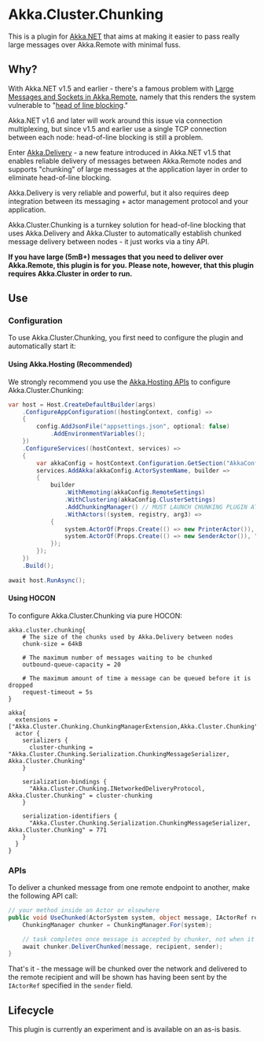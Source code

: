 ﻿# Akka.Cluster.Chunking

This is a plugin for [Akka.NET](https://getakka.net/) that aims at making it easier to pass really large messages over Akka.Remote with minimal fuss.

## Why?

With Akka.NET v1.5 and earlier - there's a famous problem with [Large Messages and Sockets in Akka.Remote](https://petabridge.com/blog/large-messages-and-sockets-in-akkadotnet/), namely that this renders the system vulnerable to "[head of line blocking](https://en.wikipedia.org/wiki/Head-of-line_blocking)." 

Akka.NET v1.6 and later will work around this issue via connection multiplexing, but since v1.5 and earlier use a single TCP connection between each node: head-of-line blocking is still a problem.

Enter [Akka.Delivery](https://getakka.net/articles/actors/reliable-delivery.html) - a new feature introduced in Akka.NET v1.5 that enables reliable delivery of messages between Akka.Remote nodes and supports "chunking" of large messages at the application layer in order to eliminate head-of-line blocking.

Akka.Delivery is very reliable and powerful, but it also requires deep integration between its messaging + actor management protocol and your application.

Akka.Cluster.Chunking is a turnkey solution for head-of-line blocking that uses Akka.Delivery and Akka.Cluster to automatically establish chunked message delivery between nodes - it just works via a tiny API.

**If you have large (5mB+) messages that you need to deliver over Akka.Remote, this plugin is for you. Please note, however, that this plugin requires Akka.Cluster in order to run.**

## Use

### Configuration

To use Akka.Cluster.Chunking, you first need to configure the plugin and automatically start it:

#### Using Akka.Hosting (Recommended)

We strongly recommend you use the [Akka.Hosting APIs](https://github.com/akkadotnet/Akka.Hosting) to configure Akka.Cluster.Chunking:

```csharp
var host = Host.CreateDefaultBuilder(args)
    .ConfigureAppConfiguration((hostingContext, config) =>
    {
        config.AddJsonFile("appsettings.json", optional: false)
            .AddEnvironmentVariables();
    })
    .ConfigureServices((hostContext, services) =>
    {
        var akkaConfig = hostContext.Configuration.GetSection("AkkaConfiguration").Get<AkkaConfig>();
        services.AddAkka(akkaConfig.ActorSystemName, builder =>
        {
            builder
                .WithRemoting(akkaConfig.RemoteSettings)
                .WithClustering(akkaConfig.ClusterSettings)
                .AddChunkingManager() // MUST LAUNCH CHUNKING PLUGIN AT STARTUP ON ALL NODES
                .WithActors((system, registry, arg3) =>
            {
                system.ActorOf(Props.Create(() => new PrinterActor()), "printer");
                system.ActorOf(Props.Create(() => new SenderActor()), "sender");
            });
        });
    })
    .Build();
    
await host.RunAsync();
```

#### Using HOCON

To configure Akka.Cluster.Chunking via pure HOCON:

```hocon
akka.cluster.chunking{
    # The size of the chunks used by Akka.Delivery between nodes
    chunk-size = 64kB
    
    # The maximum number of messages waiting to be chunked
    outbound-queue-capacity = 20
    
    # The maximum amount of time a message can be queued before it is dropped
    request-timeout = 5s
}

akka{
  extensions = ["Akka.Cluster.Chunking.ChunkingManagerExtension,Akka.Cluster.Chunking"]
  actor {
    serializers {
      cluster-chunking = "Akka.Cluster.Chunking.Serialization.ChunkingMessageSerializer, Akka.Cluster.Chunking"
    }

    serialization-bindings {
      "Akka.Cluster.Chunking.INetworkedDeliveryProtocol, Akka.Cluster.Chunking" = cluster-chunking
    }

    serialization-identifiers {
      "Akka.Cluster.Chunking.Serialization.ChunkingMessageSerializer, Akka.Cluster.Chunking" = 771
    }
  }
}
```

### APIs

To deliver a chunked message from one remote endpoint to another, make the following API call:

```csharp
// your method inside an Actor or elsewhere
public void UseChunked(ActorSystem system, object message, IActorRef recipient, IActorRef? sender = null){
    ChunkingManager chunker = ChunkingManager.For(system);

    // task completes once message is accepted by chunker, not when it's delivered
    await chunker.DeliverChunked(message, recipient, sender);
}
```

That's it - the message will be chunked over the network and delivered to the remote recipient and will be shown has having been sent by the `IActorRef` specified in the `sender` field.

## Lifecycle

This plugin is currently an experiment and is available on an as-is basis.